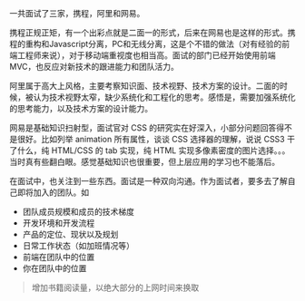 一共面试了三家，携程，阿里和网易。

携程正规正矩，有一个出彩点就是二面一的形式，后来在网易也是这样的形式。携程的重构和Javascript分离，PC和无线分离，这是个不错的做法（对有经验的前端工程师来说），对于移动端重视度也相当高。面试的部门已经开始使用前端MVC，也反应对新技术的跟进能力和团队活力。

阿里属于高大上风格，主要考察知识面、技术视野、技术方案的设计。二面的时候，被认为技术视野太窄，缺少系统化和工程化的思考。感悟是，需要加强系统化的思考能力，以及技术方案的设计能力。

网易是基础知识扫射型，面试官对 CSS 的研究实在好深入，小部分问题回答得不是很好。比如列举 animation 所有属性，谈谈 CSS 选择器的理解，说说 CSS3 干了什么，纯 HTML/CSS 的 tab 实现，纯 HTML 实现多像素密度的图片选择。。。当时真有些翻白眼。感觉基础知识也很重要，但上层应用的学习也不能落后。

在面试中，也关注到一些东西。面试是一种双向沟通。作为面试者，要多去了解自己即将加入的团队。如

- 团队成员规模和成员的技术梯度
- 开发环境和开发流程
- 产品的定位、现状以及规划
- 日常工作状态（如加班情况等）
- 前端在团队中的位置
- 你在团队中的位置


> 增加书籍阅读量，以绝大部分的上网时间来换取